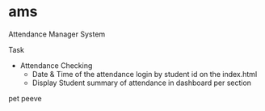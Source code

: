 # ams
Attendance Manager System

Task
 - Attendance Checking
   - Date & Time of the attendance login by student id on the index.html
   - Display Student summary of attendance in dashboard per section

pet peeve 
     
